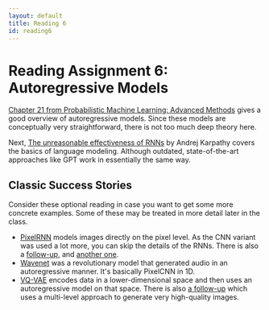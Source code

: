 ```yaml
---
layout: default
title: Reading 6
id: reading6
---
```



# Reading Assignment 6: Autoregressive Models

[Chapter 21 from Probabilistic Machine Learning: Advanced 
Methods](https://probml.github.io/pml-book/book2.html) gives a good overview of
autoregressive models. Since these models are conceptually very straightforward,
there is not too much deep theory here.

Next, [The unreasonable effectiveness of RNNs](http://karpathy.github.io/2015/05/21/rnn-effectiveness/)
by Andrej Karpathy covers the basics of language modeling. Although outdated,
state-of-the-art approaches like GPT work in essentially the same way.

## Classic Success Stories

Consider these optional reading in case you want to get some more concrete examples.
Some of these may be treated in more detail later in the class.

- [PixelRNN](https://arxiv.org/pdf/1601.06759.pdf) models images directly on the 
pixel level. As the CNN variant was used a lot more, you can skip the details of
the RNNs. There is also a [follow-up](https://arxiv.org/pdf/1606.05328.pdf), and
[another one](https://arxiv.org/pdf/1701.05517.pdf).
- [Wavenet](https://www.deepmind.com/blog/wavenet-a-generative-model-for-raw-audio)
was a revolutionary model that generated audio in an autoregressive manner. It's
basically PixelCNN in 1D.
- [VQ-VAE](https://arxiv.org/pdf/1711.00937.pdf) encodes data in a lower-dimensional
space and then uses an autoregressive model on that space. There is also 
[a follow-up](https://arxiv.org/pdf/1906.00446.pdf) which uses a multi-level
approach to generate very high-quality images.
